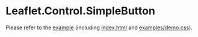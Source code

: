 # Leaflet.Control.SimpleButton
Please refer to the [example](https://mfhsieh.github.io/leaflet-simple-button/) (including [index.html](https://github.com/mfhsieh/leaflet-simple-button/blob/main/index.html) and [examples/demo.css](https://github.com/mfhsieh/leaflet-simple-button/blob/main/examples/demo.css)).